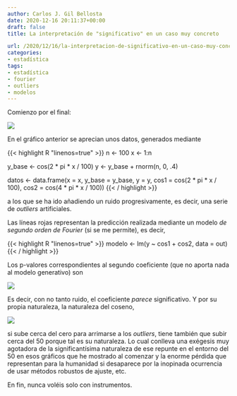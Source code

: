 ```yaml
---
author: Carlos J. Gil Bellosta
date: 2020-12-16 20:11:37+00:00
draft: false
title: La interpretación de "significativo" en un caso muy concreto

url: /2020/12/16/la-interpretacion-de-significativo-en-un-caso-muy-concreto/
categories:
- estadística
tags:
- estadística
- fourier
- outliers
- modelos
---
```


Comienzo por el final:

![](/wp-uploads/2020/12/significativo-1.png#center)

En el gráfico anterior se aprecian unos datos, generados mediante

{{< highlight R "linenos=true" >}}
n <- 100
x <- 1:n

y_base <- cos(2 * pi * x / 100)
y <- y_base + rnorm(n, 0, .4)

datos <- data.frame(x = x, y_base = y_base, y = y,
                    cos1 = cos(2 * pi * x / 100),
                    cos2 = cos(4 * pi * x / 100))
{{< / highlight >}}

a los que se ha ido añadiendo un ruido progresivamente, es decir, una serie de _outliers_ artificiales.

Las líneas rojas representan la predicción realizada mediante un modelo _de segundo orden de Fourier_ (si se me permite), es decir,

{{< highlight R "linenos=true" >}}
modelo <- lm(y ~ cos1 + cos2, data = out)
{{< / highlight >}}

Los p-valores correspondientes al segundo coeficiente (que no aporta nada al modelo generativo) son

![](/wp-uploads/2020/12/significativo_p_valores.png#center)

Es decir, con no tanto ruido, el coeficiente _parece_ significativo. Y por su propia naturaleza, la naturaleza del coseno,

![](/wp-uploads/2020/12/significativo_cosenos.png#center)

si sube cerca del cero para arrimarse a los _outliers_, tiene también que subir cerca del 50 porque tal es su naturaleza. Lo cual conlleva una exégesis muy agotadora de la significantísima naturaleza de ese repunte en el entorno del 50 en esos gráficos que he mostrado al comenzar y la enorme pérdida que representan para la humanidad si desaparece por la inopinada ocurrencia de usar métodos robustos de ajuste, etc.

En fin, nunca voléis solo con instrumentos.
